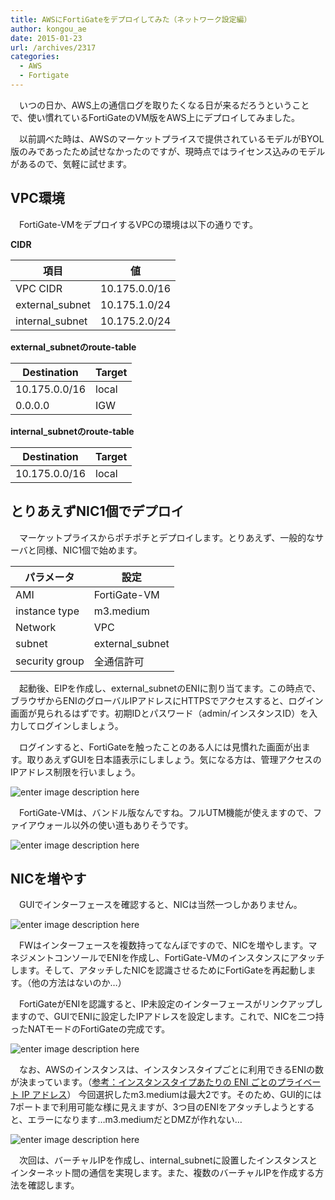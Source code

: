 ```yaml
---
title: AWSにFortiGateをデプロイしてみた（ネットワーク設定編）
author: kongou_ae
date: 2015-01-23
url: /archives/2317
categories:
  - AWS
  - Fortigate
---
```

　いつの日か、AWS上の通信ログを取りたくなる日が来るだろうということで、使い慣れているFortiGateのVM版をAWS上にデプロイしてみました。

　以前調べた時は、AWSのマーケットプライスで提供されているモデルがBYOL版のみであったため試せなかったのですが、現時点ではライセンス込みのモデルがあるので、気軽に試せます。

## VPC環境

　FortiGate-VMをデプロイするVPCの環境は以下の通りです。

**CIDR** 

| 項目              | 値                 |
| --------------- | ----------------- |
| VPC CIDR        | 10&#46;175.0.0/16 |
| external_subnet | 10&#46;175.1.0/24 |
| internal_subnet | 10&#46;175.2.0/24 |

**external_subnetのroute-table** 

| Destination       | Target |
| ----------------- | ------ |
| 10&#46;175.0.0/16 | local  |
| 0&#46;0.0.0       | IGW    |

**internal_subnetのroute-table** 

| Destination       | Target |
| ----------------- | ------ |
| 10&#46;175.0.0/16 | local  |

## とりあえずNIC1個でデプロイ

　マーケットプライスからポチポチとデプロイします。とりあえず、一般的なサーバと同様、NIC1個で始めます。

| パラメータ          | 設定              |
| -------------- | --------------- |
| AMI            | FortiGate-VM    |
| instance type  | m3.medium       |
| Network        | VPC             |
| subnet         | external_subnet |
| security group | 全通信許可           |

　起動後、EIPを作成し、external_subnetのENIに割り当てます。この時点で、ブラウザからENIのグローバルIPアドレスにHTTPSでアクセスすると、ログイン画面が見られるはずです。初期IDとパスワード（admin/インスタンスID）を入力してログインしましょう。

　ログインすると、FortiGateを触ったことのある人には見慣れた画面が出ます。取りあえずGUIを日本語表示にしましょう。気になる方は、管理アクセスのIPアドレス制限を行いましょう。

![enter image description here][1]

　FortiGate-VMは、バンドル版なんですね。フルUTM機能が使えますので、ファイアウォール以外の使い道もありそうです。

![enter image description here][2]

## NICを増やす

　GUIでインターフェースを確認すると、NICは当然一つしかありません。

![enter image description here][3]

　FWはインターフェースを複数持ってなんぼですので、NICを増やします。マネジメントコンソールでENIを作成し、FortiGate-VMのインスタンスにアタッチします。そして、アタッチしたNICを認識させるためにFortiGateを再起動します。（他の方法はないのか&#8230;）

　FortiGateがENIを認識すると、IP未設定のインターフェースがリンクアップしますので、GUIでENIに設定したIPアドレスを設定します。これで、NICを二つ持ったNATモードのFortiGateの完成です。

![enter image description here][4]

　なお、AWSのインスタンスは、インスタンスタイプごとに利用できるENIの数が決まっています。（[参考：インスタンスタイプあたりの ENI ごとのプライベート IP アドレス][5]） 今回選択したm3.mediumは最大2です。そのため、GUI的には7ポートまで利用可能な様に見えますが、3つ目のENIをアタッチしようとすると、エラーになります&#8230;m3.mediumだとDMZが作れない&#8230;

![enter image description here][6]

　次回は、バーチャルIPを作成し、internal_subnetに設置したインスタンスとインターネット間の通信を実現します。また、複数のバーチャルIPを作成する方法を確認します。

 [1]: https://aimless.jp/blog/wp-content/uploads/2015/01/aws-1.png
 [2]: https://aimless.jp/blog/wp-content/uploads/2015/01/aws-6.png
 [3]: https://aimless.jp/blog/wp-content/uploads/2015/01/aws-3.png
 [4]: https://aimless.jp/blog/wp-content/uploads/2015/01/aws-5.png
 [5]: http://docs.aws.amazon.com/ja_jp/AWSEC2/latest/UserGuide/using-eni.html#AvailableIpPerENI
 [6]: https://aimless.jp/blog/wp-content/uploads/2015/01/aws-7.png